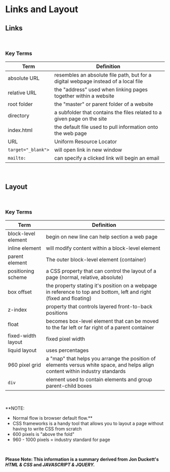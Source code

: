 # Links and Layout

## Links


&nbsp;



### Key Terms

Term | Definition
----- | -----
absolute URL | resembles an absolute file path, but for a digital webpage instead of a local file
relative URL | the "address" used when linking pages together within a website
root folder | the "master" or parent folder of a website
directory | a subfolder that contains the files related to a given page on the site
index.html | the default file used to pull information onto the web page
URL | Uniform Resource Locator
`target="_blank">` | will open link in new window
`mailto:` | can specify a clicked link will begin an email


&nbsp;
&nbsp;


## Layout

&nbsp;


### Key Terms

Term | Definition
----- | -----
block-level element | begin on new line can help section a web page
inline element | will modify content within a block-level element
parent element | The outer block-level element (container)
positioning scheme | a CSS property that can control the layout of a page (normal, relative, absolute)
box offset | the property stating it's position on a webpage in reference to top and bottom, left and right (fixed and floating)
z-index | property that controls layered front-to-back positions
float | becomes box-level element that can be moved to the far left or far right of a parent container
fixed-width layout | fixed pixel width
liquid layout | uses percentages
960 pixel grid | a "map" that helps you arrange the position of elements versus white space, and helps align content within industry standards
`div` | element used to contain elements and group parent-child boxes


&nbsp;

**NOTE: 
- Normal flow is browser default flow.**
- CSS frameworks is a handy tool that allows you to layout a page without having to write CSS from scratch
- 600 pixels is "above the fold"
- 960 - 1000 pixels = industry standard for page


&nbsp;


**Please Note: This information is a summary derived from Jon Duckett's *HTML & CSS* and *JAVASCRIPT & JQUERY.***
